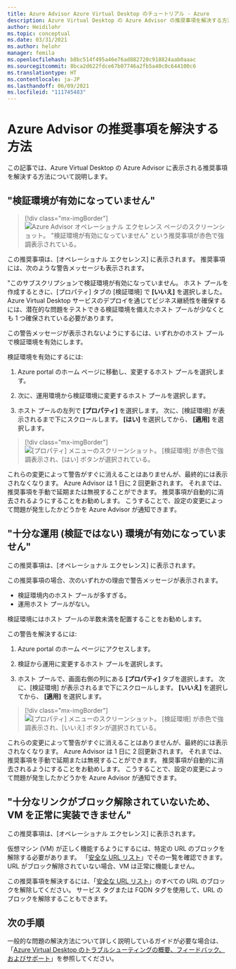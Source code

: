 ```yaml
---
title: Azure Advisor Azure Virtual Desktop のチュートリアル - Azure
description: Azure Virtual Desktop の Azure Advisor の推奨事項を解決する方法。
author: Heidilohr
ms.topic: conceptual
ms.date: 03/31/2021
ms.author: helohr
manager: femila
ms.openlocfilehash: b8bc514f495a46e76ad882720c918824aab0aaac
ms.sourcegitcommit: 8bca2d622fdce67b07746a2fb5a40c0c644100c6
ms.translationtype: HT
ms.contentlocale: ja-JP
ms.lasthandoff: 06/09/2021
ms.locfileid: "111745483"
---
```

# <a name="how-to-resolve-azure-advisor-recommendations"></a>Azure Advisor の推奨事項を解決する方法

この記事では、Azure Virtual Desktop の Azure Advisor に表示される推奨事項を解決する方法について説明します。

## <a name="no-validation-environment-enabled"></a>"検証環境が有効になっていません"

>[!div class="mx-imgBorder"]
>![Azure Advisor オペレーショナル エクセレンス ページのスクリーンショット。 "検証環境が有効になっていません" という推奨事項が赤色で強調表示されている。](media/no-validation-environment.png)

この推奨事項は、[オペレーショナル エクセレンス] に表示されます。 推奨事項には、次のような警告メッセージも表示されます。

"このサブスクリプションで検証環境が有効になっていません。 ホスト プールを作成するときに、[プロパティ] タブの [検証環境] で **[いいえ]** を選択しました。Azure Virtual Desktop サービスのデプロイを通じてビジネス継続性を確保するには、潜在的な問題をテストできる検証環境を備えたホスト プールが少なくとも 1 つ確保されている必要があります。

この警告メッセージが表示されないようにするには、いずれかのホスト プールで検証環境を有効にします。

検証環境を有効にするには:

1. Azure portal のホーム ページに移動し、変更するホスト プールを選択します。

2. 次に、運用環境から検証環境に変更するホスト プールを選択します。

3. ホスト プールの左列で **[プロパティ]** を選択します。 次に、[検証環境] が表示されるまで下にスクロールします。 **[はい]** を選択してから、 **[適用]** を選択します。

>[!div class="mx-imgBorder"]
>![[プロパティ] メニューのスクリーンショット。 [検証環境] が赤色で強調表示され、[はい] ボタンが選択されている。](media/validation-yes.png)

これらの変更によって警告がすぐに消えることはありませんが、最終的には表示されなくなります。 Azure Advisor は 1 日に 2 回更新されます。 それまでは、推奨事項を手動で延期または無視することができます。 推奨事項が自動的に消去されるようにすることをお勧めします。 こうすることで、設定の変更によって問題が発生したかどうかを Azure Advisor が通知できます。

## <a name="not-enough-production-non-validation-environments-enabled"></a>"十分な運用 (検証ではない) 環境が有効になっていません"

この推奨事項は、[オペレーショナル エクセレンス] に表示されます。

この推奨事項の場合、次のいずれかの理由で警告メッセージが表示されます。

- 検証環境内のホスト プールが多すぎる。
- 運用ホスト プールがない。

検証環境にはホスト プールの半数未満を配置することをお勧めします。

この警告を解決するには:

1. Azure portal のホーム ページにアクセスします。

2. 検証から運用に変更するホスト プールを選択します。

3. ホスト プールで、画面右側の列にある **[プロパティ]** タブを選択します。 次に、[検証環境] が表示されるまで下にスクロールします。 **[いいえ]** を選択してから、 **[適用]** を選択します。

>[!div class="mx-imgBorder"]
>![[プロパティ] メニューのスクリーンショット。 [検証環境] が赤色で強調表示され、[いいえ] ボタンが選択されている。](media/validation-no.png)

これらの変更によって警告がすぐに消えることはありませんが、最終的には表示されなくなります。 Azure Advisor は 1 日に 2 回更新されます。 それまでは、推奨事項を手動で延期または無視することができます。 推奨事項が自動的に消去されるようにすることをお勧めします。 こうすることで、設定の変更によって問題が発生したかどうかを Azure Advisor が通知できます。

## <a name="not-enough-links-are-unblocked-to-successfully-implement-your-vm"></a>"十分なリンクがブロック解除されていないため、VM を正常に実装できません"

この推奨事項は、[オペレーショナル エクセレンス] に表示されます。

仮想マシン (VM) が正しく機能するようにするには、特定の URL のブロックを解除する必要があります。 「[安全な URL リスト](safe-url-list.md)」でその一覧を確認できます。 URL がブロック解除されていない場合、VM は正常に機能しません。

この推奨事項を解決するには、「[安全な URL リスト](safe-url-list.md)」のすべての URL のブロックを解除してください。 サービス タグまたは FQDN タグを使用して、URL のブロックを解除することもできます。

## <a name="next-steps"></a>次の手順

一般的な問題の解決方法について詳しく説明しているガイドが必要な場合は、「[Azure Virtual Desktop のトラブルシューティングの概要、フィードバック、およびサポート](troubleshoot-set-up-overview.md)」を参照してください。
